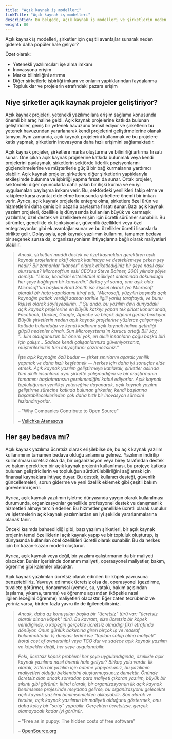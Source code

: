 ```yaml
---
title: "Açık kaynak iş modelleri"
linkTitle: "Açık kaynak iş modelleri"
description: Bu belgede, açık kaynak iş modelleri ve şirketlerin neden açık kaynak projelerine katkıda bulunduğu anlatılmaktadır. 
weight: 80
---
```


Açık kaynak iş modelleri, şirketler için çeşitli avantajlar sunarak neden giderek daha popüler hale geliyor?

Özet olarak:
- Yetenekli yazılımcıları işe alma imkanı
- İnovasyona erişim
- Marka bilinirliğini artırma
- Diğer şirketlerle işbirliği imkanı ve onların yaptıklarından faydalanma
- Topluluklar ve projelerin etrafındaki pazara erişim


## Niye şirketler açık kaynak projeler geliştiriyor?

Açık kaynak projeleri, yetenekli yazılımcılara erişim sağlama konusunda önemli bir araç haline geldi. Açık kaynak projelerine katkıda bulunan geliştiriciler, geniş bir yetenek havuzunu temsil ediyor ve şirketlerin bu yetenek havuzundan yararlanarak kendi projelerini geliştirmelerine olanak tanıyor. Aynı zamanda, açık kaynak projelerini kullanmak ve bu projelere katkı yapmak, şirketlerin inovasyona daha hızlı erişimini sağlamaktadır.

Açık kaynak projeler, şirketlere marka oluşturma ve bilinirliği artırma fırsatı sunar. Öne çıkan açık kaynak projelerine katkıda bulunmak veya kendi projelerini paylaşmak, şirketlerin sektörde liderlik pozisyonlarını güçlendirmelerine ve müşterilerle güçlü bir bağ kurmalarına yardımcı olabilir. Açık kaynak projeler, şirketlere diğer şirketlerin yaptıklarıyla etkileşimde bulunma ve işbirliği yapma fırsatı da sunar. Ortak projeler, sektördeki diğer oyuncularla daha yakın bir ilişki kurma ve en iyi uygulamaları paylaşma imkanı verir. Bu, sektördeki yenilikleri takip etme ve rakiplere karşı avantaj elde etme konusunda şirketlere önemli bir imkan verir. Ayrıca, açık kaynak projelerle entegre olma, şirketlere özel ürün ve hizmetlerini daha geniş bir pazarla paylaşma fırsatı sunar. Bazı açık kaynak yazılım projeleri, özellikle iş dünyasında kullanılan büyük ve karmaşık yazılımlar, özel destek ve özelliklere erişim için ücretli sürümler sunabilir. Bu sürümler, genellikle ek fonksiyonlar, güvenlik özellikleri veya özel entegrasyonlar gibi ek avantajlar sunar ve bu özellikler ücretli lisanslarla birlikte gelir. Dolayısıyla, açık kaynak yazılımın kullanımı, tamamen bedava bir seçenek sunsa da, organizasyonların ihtiyaçlarına bağlı olarak maliyetleri olabilir.

> _Ancak, şirketleri maddi destek ve özel kaynakları gerektiren açık kaynak projelerine aktif olarak katılmaya ve desteklemeye çeken şey nedir? Bir zamanlar "kanser" olarak etiketlediğiniz bir şeye nasıl aşık olursunuz? Microsoft'un eski CEO'su Steve Balmer, 2001 yılında şöyle demişti: "Linux, kendisini entelektüel mülkiyet anlamında dokunduğu her şeye bağlayan bir kanserdir." Birkaç yıl sonra, ona aşık oldu. Microsoft'un başkanı Brad Smith ise kişisel olarak (ve Microsoft olarak) bir hata yaptıklarını itiraf etti, "Microsoft, yüzyılın başında açık kaynağın patlak verdiği zaman tarihle ilgili yanlış taraftaydı, ve bunu kişisel olarak söyleyebilirim..." Şu anda, bu yazılım devi dünyadaki açık kaynak projelerine en büyük katkıyı yapan tek şirket konumunda; Facebook, Docker, Google, Apache ve birçok diğerini geride bırakıyor. Büyük şirketlerin neden açık kaynak projelerine yüzlerce çalışanıyla katkıda bulunduğu ve kendi kodlarını açık kaynak haline getirdiği güçlü nedenler olmalı. Sun Microsystems'ın kurucu ortağı Bill Joy, "...kim olduğunuzun bir önemi yok, en akıllı insanların çoğu başka biri için çalışır... Sadece kendi çalışanlarınıza güveniyorsanız, müşterilerinizin tüm ihtiyaçlarını çözemezsiniz."_
>
> _İşte açık kaynağın özü budur — şirket sınırlarını aşarak yenilik yapmak ve daha hızlı keşfetmek — herkes için daha iyi sonuçlar elde etmek. Açık kaynak yazılım geliştirmeye katılarak, şirketler aslında tüm akıllı insanların aynı şirkette çalışmadığını ve bir araştırmanın tamamını başlatmanızın gerekmediğini kabul ediyorlar. Açık kaynak topluluğunun yenilikçi yeteneğine dayanarak, açık kaynak yazılım geliştirme sürecine katkıda bulunan şirketler, kendi başlarına başarabileceklerinden çok daha hızlı bir inovasyon sürecini hızlandırıyorlar._
>
> – "Why Companies Contribute to Open Source"
>
>– [Velichka Atanasova](https://blogs.vmware.com/opensource/2020/12/01/why-companies-contribute-to-open-source/)

## Her şey bedava mı?

Açık kaynak yazılıma ücretsiz olarak erişilebilse de, bu açık kaynak yazılım kullanımının tamamen bedava olduğu anlamına gelmez. Yazılımın indirilip kullanılması ücretsiz olsa da, bir organizasyon veya birey tarafından destek ve bakım gerektiren bir açık kaynak projenin kullanılması, bu projeye katkıda bulunan geliştiricilerin ve topluluğun sürdürülebilirliğini sağlamak için finansal kaynaklara ihtiyaç duyar. Bu destek, kullanıcı desteği, güvenlik güncellemeleri, sorun giderme ve yeni özellik eklemek gibi çeşitli bakım görevlerini içerir.

Ayrıca, açık kaynak yazılımın işletme dünyasında yaygın olarak kullanılması durumunda, organizasyonlar genellikle profesyonel destek ve danışmanlık hizmetleri almayı tercih ederler. Bu hizmetler genellikle ücretli olarak sunulur ve işletmelerin açık kaynak yazılımlardan en iyi şekilde yararlanmalarına olanak tanır.

Önceki kısımda bahsedildiği gibi, bazı yazılım şirketleri, bir açık kaynak projenin temel özelliklerini açık kaynak yapıp ve bir topluluk oluşturup, iş dünyasında kullanılan özel özellikleri ücretli olarak sunabilir. Bu da herkes için bir kazan-kazan modeli oluşturur.

Ayrıca, açık kaynak veya değil, bir yazılımı çalıştırmanın da bir maliyeti olacaktır. Bunlar içerisinde donanım maliyeti, operasyonel maliyetler, bakım, öğrenme gibi kalemler olacaktır.

Açık kaynak yazılımları ücretsiz olarak edinilen bir köpek yavrusuna benzetebiliriz. Yavruyu edinmek ücretsiz olsa da, operasyonel (gezdirme, tuvalete götürme), donanımsal (yemek, su, yatak), bakım açısından (aşılama, yıkama, tarama) ve öğrenme açısından (köpekle nasıl ilgilenileceğini öğrenme) maliyetleri olacaktır. Eğer zaten tecrübeniz ve yeriniz varsa, birden fazla yavru ile de ilgilenebilirsiniz.

> _Ancak, daha az konuşulan başka bir "ücretsiz" türü var: "ücretsiz olarak alınan köpek" türü. Bu kavram, size ücretsiz bir köpek verildiğinde, o köpeğin gerçekte ücretsiz olmadığı fikri etrafında dönüyor. Onun günlük bakımına giren birçok iş ve masraf bulunmaktadır. İş dünyası terimi ise "toplam sahip olma maliyeti" (total cost of ownership) veya TCO'dur ve sadece açık kaynak yazılım ve köpekler değil, her şeye uygulanabilir._
>
> _Peki, ücretsiz köpek problemi her şeye uygulandığında, özellikle açık kaynak yazılıma nasıl önemli hale geliyor? Birkaç yolu vardır. İlk olarak, zaten bir yazılım için ödeme yapıyorsanız, bu yazılımın maliyetleri olduğu beklentisini oluşturmuşsunuz demektir. Önünde ücretsiz olan ancak sonradan para maliyeti çıkaran yazılım, büyük bir sıkıntı gibi görünür. İkinci olarak, bir organizasyonun ilk açık kaynak benimseme projesinde meydana gelirse, bu organizasyonu gelecekte açık kaynak yazılımı benimsemekten alıkoyabilir. Son olarak ve tersine, açık kaynak yazılımın bir maliyeti olduğunu göstermek, onu daha kolay bir "satış" yapabilir. Gerçekten ücretsizse, gerçek olamayacak kadar iyi görünür._
>
> – "Free as in puppy: The hidden costs of free software"
>
>– [OpenSource.org](https://opensource.com/article/17/2/hidden-costs-free-software)
